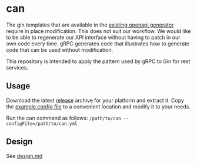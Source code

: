 # can

The gin templates that are available in the [existing openapi generator](https://openapi-generator.tech/docs/generators/go-gin-server)
require in place modification. This does not suit our workflow. We would like to be able to regenerate our API interface
without having to patch in our own code every time. gRPC generates code that illustrates how to generate code that can
be used without modification.

This repository is intended to apply the pattern used by gRPC to Gin for rest services.

## Usage
Download the latest [release](https://github.com/SasSwart/gin-in-a-can/releases) archive for your platform and extract it.
Copy the [example config file](cmd/petstore/can.yml) to a convenient location and modify it to your needs.

Run the can command as follows:
`/path/to/can --configFile=/path/to/can.yml`

## Design
See [design.md](design.md)